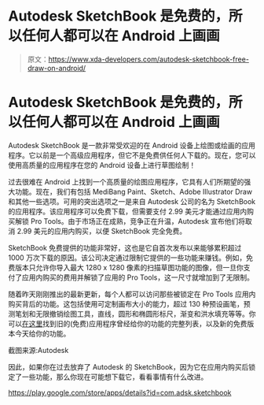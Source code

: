 # Autodesk SketchBook 是免费的，所以任何人都可以在 Android 上画画

> 原文：<https://www.xda-developers.com/autodesk-sketchbook-free-draw-on-android/>

# Autodesk SketchBook 是免费的，所以任何人都可以在 Android 上画画

Autodesk SketchBook 是一款非常受欢迎的在 Android 设备上绘图或绘画的应用程序。它以前是一个高级应用程序，但它不是免费供任何人下载的。现在，您可以使用高质量的应用程序在您的 Android 设备上进行草图绘制！

过去很难在 Android 上找到一个高质量的绘图应用程序，它具有人们所期望的强大功能。现在，我们有包括 MediBang Paint、Sketch、Adobe Illustrator Draw 和其他一些选项。可用的突出选项之一是来自 Autodesk 公司的名为 SketchBook 的应用程序。该应用程序可以免费下载，但需要支付 2.99 美元才能通过应用内购买解锁 Pro Tools。由于市场正在成熟，竞争正在升温，Autodesk 宣布他们将取消 2.99 美元的应用内购买，以便 SketchBook 完全免费。

SketchBook 免费提供的功能非常好，这也是它自首次发布以来能够累积超过 1000 万次下载的原因。该公司决定通过限制它提供的一些功能来赚钱。例如，免费版本只允许你导入最大 1280 x 1280 像素的扫描草图功能的图像，但一旦你支付了应用内购买的费用并解锁了应用的 Pro Tools，这一尺寸就增加到了无限制。

随着昨天刚刚推出的最新更新，每个人都可以访问那些被锁定在 Pro Tools 应用内购买背后的功能。这包括使用可定制画布大小的能力，超过 130 种预设画笔，预测笔划和无限撤销绘图工具，直线，圆形和椭圆形标尺，渐变和洪水填充等等。你可以[在这里](https://www.sketchbook.com/help/knowledge-base/pro-tools-sketchbook-mobile/#what-if-i-bought-the-pro-tools)找到旧的(免费)应用程序曾经给你的功能的完整列表，以及新的免费版本今天给你的功能。

截图来源:Autodesk

因此，如果你在过去放弃了 Autodesk 的 SketchBook，因为它在应用内购买后锁定了一些功能，那么你现在可能想下载它，看看事情有什么改进。

https://play.google.com/store/apps/details?id=com.adsk.sketchbook